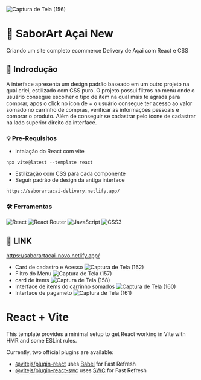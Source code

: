 ![Captura de Tela (156)](https://github.com/PauloAquarius0299/saborartacai-react-new/assets/114706743/19f7c517-da4b-4162-a235-abcd2a95380f)
# 🍨 SaborArt Açai New
Criando um site completo ecommerce Delivery de Açai com React e CSS
## 🍧 Indrodução 
A interface apresenta um design padrão baseado em um outro projeto na qual criei, estilizado com CSS puro. O projeto possui filtros no menu onde o usuário consegue escolher o tipo de item na qual mais te agrada para comprar, apos o click no icon de + o usuário consegue ter acesso ao valor somado no carrinho de compras, verificar as informações pessoais e comprar o produto. Além de conseguir se cadastrar pelo ícone de cadastrar na lado superior direito da interface.
### 💡 Pre-Requisitos
* Intalação do React com vite
```
npx vite@latest --template react
```
* Estilização com CSS para cada componente
* Seguir padrão de design da antiga interface
```
https://saborartacai-delivery.netlify.app/
```
### 🛠️ Ferramentas 
![React](https://img.shields.io/badge/react-%2320232a.svg?style=for-the-badge&logo=react&logoColor=%2361DAFB)
![React Router](https://img.shields.io/badge/React_Router-CA4245?style=for-the-badge&logo=react-router&logoColor=white)
![JavaScript](https://img.shields.io/badge/javascript-%23323330.svg?style=for-the-badge&logo=javascript&logoColor=%23F7DF1E)
![CSS3](https://img.shields.io/badge/css3-%231572B6.svg?style=for-the-badge&logo=css3&logoColor=white)
## 🍦 LINK
https://saborartacai-novo.netlify.app/
* Card de cadastro e Acesso
![Captura de Tela (162)](https://github.com/PauloAquarius0299/saborartacai-react-new/assets/114706743/4969b73f-d2fb-48b9-8ac6-0b9894bbd722)
* Filtro do Menu
![Captura de Tela (157)](https://github.com/PauloAquarius0299/saborartacai-react-new/assets/114706743/51cf70b5-3b63-4ae6-936c-825fbaba294e)
* card de items
![Captura de Tela (158)](https://github.com/PauloAquarius0299/saborartacai-react-new/assets/114706743/1933ae6c-3ca9-4fa8-b258-4c0883cc8bc8)
* Interface de items do carrinho somados
![Captura de Tela (160)](https://github.com/PauloAquarius0299/saborartacai-react-new/assets/114706743/9cbfc08b-7d2a-4ddb-98b1-b50d8fb9e13b)
* Interface de pagameto 
![Captura de Tela (161)](https://github.com/PauloAquarius0299/saborartacai-react-new/assets/114706743/da1b3d22-1958-4983-bda5-d5d1417bb5a3)





# React + Vite

This template provides a minimal setup to get React working in Vite with HMR and some ESLint rules.

Currently, two official plugins are available:

- [@vitejs/plugin-react](https://github.com/vitejs/vite-plugin-react/blob/main/packages/plugin-react/README.md) uses [Babel](https://babeljs.io/) for Fast Refresh
- [@vitejs/plugin-react-swc](https://github.com/vitejs/vite-plugin-react-swc) uses [SWC](https://swc.rs/) for Fast Refresh
